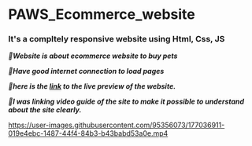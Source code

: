# PAWS_Ecommerce_website 

### It's a compltely responsive website using Html, Css, JS

***&#x1F537;Website is about ecommerce website to buy pets***<br/>

***&#x1F537;Have good internet connection to load pages***<br/>

***&#x1F537;here is the <a href="https://venkatavijayabhaskar007.github.io/PAWS_Ecommerce_website/">link</a> to the live preview of the website.***
<br/>
 

 ***&#x1F537;I was linking video guide of the site to make it possible to understand about the site clearly.*** <br/>


https://user-images.githubusercontent.com/95356073/177036911-019e4ebc-1487-44f4-84b3-b43babd53a0e.mp4

